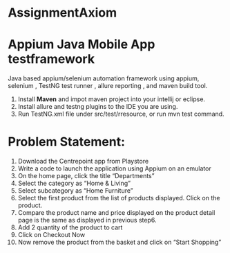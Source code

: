 # AssignmentAxiom
# Appium Java Mobile App testframework

Java based appium/selenium automation framework using appium, selenium , TestNG test runner , allure reporting , and maven build tool.

1.  Install **Maven** and impot maven project into your intellij or eclipse.
2.  Install allure and testng plugins to the IDE you are using. 
3.  Run TestNG.xml file under src/test/rresource, or run mvn test command.

# Problem Statement:
1) Download the Centrepoint app from Playstore
2) Write a code to launch the application using Appium on an emulator
3) On the home page, click the title “Departments”
4) Select the category as “Home & Living”
5) Select subcategory as “Home Furniture”
6) Select the first product from the list of products displayed. Click on the product.
7) Compare the product name and price displayed on the product detail page is the same as displayed in
previous step6.
8) Add 2 quantity of the product to cart
9) Click on Checkout Now
10) Now remove the product from the basket and click on “Start Shopping”
